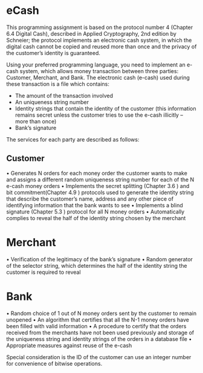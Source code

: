 # eCash

This programming assignment is based on the protocol number 4 (Chapter 6.4 Digital Cash), described in Applied Cryptography, 2nd edition by Schneier; the protocol implements an electronic cash system, in which the digital cash cannot be copied and reused more than once and the privacy of the customer’s identity is guaranteed.

Using your preferred programming language, you need to implement an e-cash system, which allows money transaction between three parties: Customer, Merchant, and Bank. The electronic cash (e-cash) used during these transaction is a file which contains:
* The amount of the transaction involved
* An uniqueness string number
* Identity strings that contain the identity of the customer (this information remains secret unless the customer tries to use the e-cash illicitly – more than once)
* Bank’s signature

The services for each party are described as follows:

## Customer ##
• Generates N orders for each money order the customer wants to make and assigns a different random uniqueness string number for each of the N e-cash money orders
• Implements the secret splitting (Chapter 3.6 ) and bit commitment(Chapter 4.9 ) protocols used to generate the identity string that describe the customer’s name, address and any other piece of identifying information that the bank wants to see
• Implements a blind signature (Chapter 5.3 ) protocol for all N money orders
• Automatically complies to reveal the half of the identity string chosen by the merchant

# Merchant
• Verification of the legitimacy of the bank’s signature
• Random generator of the selector string, which determines the half of the identity string the customer is required to reveal

# Bank
• Random choice of 1 out of N money orders sent by the customer to remain unopened
• An algorithm that certifies that all the N-1 money orders have been filled with valid information
• A procedure to certify that the orders received from the merchants have not been used previously
and storage of the uniqueness string and identity strings of the orders in a database file
• Appropriate measures against reuse of the e-cash

Special consideration is the ID of the customer can use an integer number for convenience of bitwise operations.
